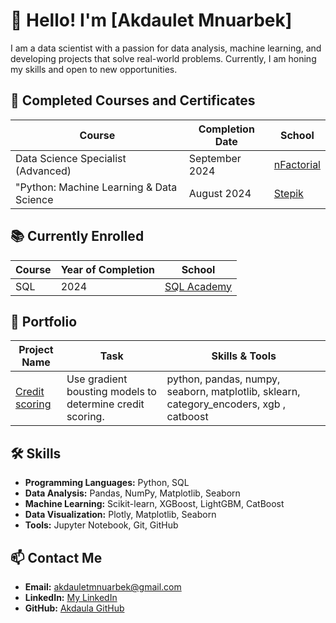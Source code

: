 # 👋 Hello! I'm [Akdaulet Mnuarbek]

I am a data scientist with a passion for data analysis, machine learning, and developing projects that solve real-world problems. Currently, I am honing my skills and open to new opportunities.

## 🏅 Completed Courses and Certificates

| Course | Completion Date | School |
| ------ | ----------------| -------|
| Data Science Specialist (Advanced) | September 2024 | [nFactorial](https://www.nfactorial.school/) |
| "Python: Machine Learning & Data Science | August 2024 | [Stepik](https://www.udemy.com/course/python-machine-learning-data-science-russian/?couponCode=SKILLS4SALEB) |

## 📚 Currently Enrolled

| Course | Year of Completion | School |
| ------ | ------------------ | -------|
| SQL | 2024 | [SQL Academy](https://sql-academy.org/en/guide) |

## 💼 Portfolio

| Project Name | Task | Skills & Tools |
| ------------ | ---- | -------------- |
| [Credit scoring ](https://github.com/Akdaula/credit_scoring) | Use gradient bousting models to determine credit scoring. | python, pandas, numpy, seaborn, matplotlib, sklearn, category_encoders, xgb , catboost |

## 🛠 Skills

- **Programming Languages:** Python, SQL
- **Data Analysis:** Pandas, NumPy, Matplotlib, Seaborn
- **Machine Learning:** Scikit-learn, XGBoost, LightGBM, CatBoost
- **Data Visualization:** Plotly, Matplotlib, Seaborn
- **Tools:** Jupyter Notebook, Git, GitHub

## 📫 Contact Me

- **Email:** [akdauletmnuarbek@gmail.com](mailto:akdauletmnuarbek@gmail.com.com)
- **LinkedIn:** [My LinkedIn](https://www.linkedin.com/in/akdaulet-mnuarbek-527944283/)
- **GitHub:** [Akdaula GitHub](https://github.com/Akdaula)


